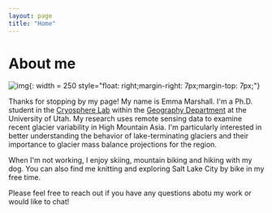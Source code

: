 ```yaml
---
layout: page
title: "Home"
---
```


# About me 
![img](https://raw.githubusercontent.com/e-marshall/e-marshall.github.io/master/assets/emma_kena.jpg){: width = 250 style="float: right;margin-right: 7px;margin-top: 7px;"}



Thanks for stopping by my page! My name is Emma Marshall. I'm a Ph.D. student in the [Cryosphere Lab](https://github.com/UofU-Cryosphere) within the [Geography Department](https://geog.utah.edu/) at the University of Utah. My research uses remote sensing data to examine recent glacier variability in High Mountain Asia. I'm particularly interested in better understanding the behavior of lake-terminating glaciers and their importance to glacier mass balance projections for the region. 

When I'm not working, I enjoy skiing, mountain biking and hiking with my dog. You can also find me knitting and exploring Salt Lake City by bike in my free time. 

Please feel free to reach out if you have any questions abotu my work or would like to chat! 

